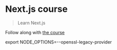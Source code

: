 # Next.js course
> Learn Next.js

Follow along with [the course](https://hendrixer.github.io/nextjs-course/)


export NODE_OPTIONS=--openssl-legacy-provider